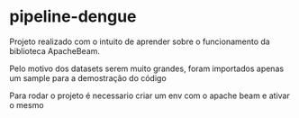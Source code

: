 # pipeline-dengue
Projeto realizado com o intuito de aprender sobre o funcionamento da biblioteca ApacheBeam.

Pelo motivo dos datasets serem muito grandes, foram importados apenas um sample para a demostração do código

Para rodar o projeto é necessario criar um env com o apache beam e ativar o mesmo
